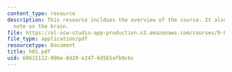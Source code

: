 ```yaml
---
content_type: resource
description: This resource incldues the overview of the course. It also includes a
  note on the brain.
file: https://ol-ocw-studio-app-production.s3.amazonaws.com/courses/9-00-introduction-to-psychology-fall-2004/60615112996e8d20e2476d565afb9cbc_h01.pdf
file_type: application/pdf
resourcetype: Document
title: h01.pdf
uid: 60615112-996e-8d20-e247-6d565afb9cbc
---
```

